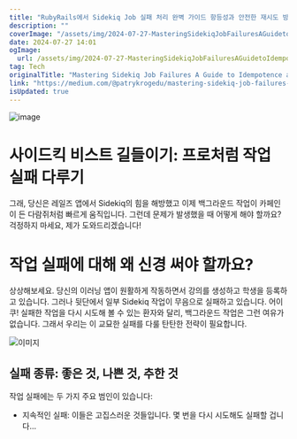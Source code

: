 ```yaml
---
title: "RubyRails에서 Sidekiq Job 실패 처리 완벽 가이드 항등성과 안전한 재시도 방법"
description: ""
coverImage: "/assets/img/2024-07-27-MasteringSidekiqJobFailuresAGuidetoIdempotenceandSafeRetriesinRubyonRails_0.png"
date: 2024-07-27 14:01
ogImage: 
  url: /assets/img/2024-07-27-MasteringSidekiqJobFailuresAGuidetoIdempotenceandSafeRetriesinRubyonRails_0.png
tag: Tech
originalTitle: "Mastering Sidekiq Job Failures A Guide to Idempotence and Safe Retries in Ruby on Rails"
link: "https://medium.com/@patrykrogedu/mastering-sidekiq-job-failures-a-guide-to-idempotence-and-safe-retries-in-ruby-on-rails-0555c0d0b4d9"
isUpdated: true
---
```






![image](/assets/img/2024-07-27-MasteringSidekiqJobFailuresAGuidetoIdempotenceandSafeRetriesinRubyonRails_0.png)

# 사이드킥 비스트 길들이기: 프로처럼 작업 실패 다루기

그래, 당신은 레일즈 앱에서 Sidekiq의 힘을 해방했고 이제 백그라운드 작업이 카페인이 든 다람쥐처럼 빠르게 움직입니다. 그런데 문제가 발생했을 때 어떻게 해야 할까요? 걱정하지 마세요, 제가 도와드리겠습니다!

# 작업 실패에 대해 왜 신경 써야 할까요?


<div class="content-ad"></div>

상상해보세요. 당신의 이러닝 앱이 원활하게 작동하면서 강의를 생성하고 학생을 등록하고 있습니다. 그러나 뒷단에서 일부 Sidekiq 작업이 무음으로 실패하고 있습니다. 어이쿠! 실패한 작업을 다시 시도해 볼 수 있는 환자와 달리, 백그라운드 작업은 그런 여유가 없습니다. 그래서 우리는 이 교묘한 실패를 다룰 탄탄한 전략이 필요합니다.

![이미지](/assets/img/2024-07-27-MasteringSidekiqJobFailuresAGuidetoIdempotenceandSafeRetriesinRubyonRails_1.png)

## 실패 종류: 좋은 것, 나쁜 것, 추한 것

작업 실패에는 두 가지 주요 범인이 있습니다:

<div class="content-ad"></div>

- 지속적인 실패: 이들은 고집스러운 것들입니다. 몇 번을 다시 시도해도 실패할 겁니다...
